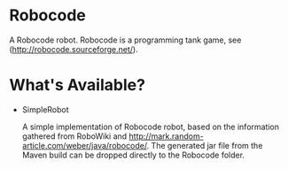 # Robocode
A Robocode robot. Robocode is a programming tank game, see (http://robocode.sourceforge.net/).

# What's Available?
* SimpleRobot

  A simple implementation of Robocode robot, based on the information gathered from RoboWiki and http://mark.random-article.com/weber/java/robocode/. The generated jar file from the Maven build can be dropped directly to the Robocode folder.